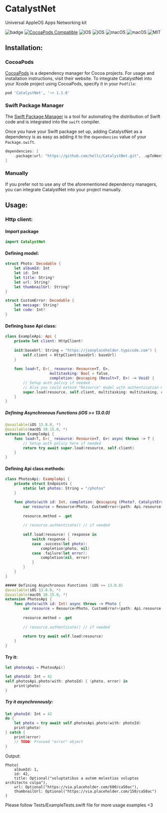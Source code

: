 # CatalystNet
Universal AppleOS Apps Networking kit

![badge](https://action-badges.now.sh/hellc/CatalystNet)
[![CocoaPods Compatible](https://img.shields.io/cocoapods/v/CatalystNet.svg)](https://img.shields.io/cocoapods/v/CatalystNet.svg)
![iOS](https://img.shields.io/badge/Swift-5.0-orange)
![iOS](https://img.shields.io/badge/iOS-11.0-green)
![macOS](https://img.shields.io/badge/macOS-10.15-green)
![macOS](https://img.shields.io/badge/watchOS-4.0-green)
![MIT](https://cocoapod-badges.herokuapp.com/l/NSStringMask/badge.png)

## Installation:

### CocoaPods

[CocoaPods](https://cocoapods.org) is a dependency manager for Cocoa projects. For usage and installation instructions, visit their website. To integrate CatalystNet into your Xcode project using CocoaPods, specify it in your `Podfile`:

```ruby
pod 'CatalystNet', '~> 1.1.0'
```

### Swift Package Manager

The [Swift Package Manager](https://swift.org/package-manager/) is a tool for automating the distribution of Swift code and is integrated into the `swift` compiler.

Once you have your Swift package set up, adding CatalystNet as a dependency is as easy as adding it to the `dependencies` value of your `Package.swift`.

```swift
dependencies: [
    .package(url: "https://github.com/hellc/CatalystNet.git", .upToNextMajor(from: "1.1.0"))
]
```

### Manually

If you prefer not to use any of the aforementioned dependency managers, you can integrate CatalystNet into your project manually.

## Usage:

### Http client:

#### Import package

```swift
import CatalystNet
```

#### Defining model:

```swift
struct Photo: Decodable {
    let albumId: Int
    let id: Int
    let title: String?
    let url: String?
    let thumbnailUrl: String?
}

struct CustomError: Decodable {
    let message: String?
    let code: Int?
}
```

#### Defining base Api class:

```swift
class ExampleApi: Api {
    private let client: HttpClient!
    
    init(baseUrl: String = "https://jsonplaceholder.typicode.com") {
        self.client = HttpClient(baseUrl: baseUrl)
    }
    
    func load<T, E>(_ resource: Resource<T, E>,
                    multitasking: Bool = false,
                    completion: @escaping (Result<T, E>) -> Void) {
        // Setup auth policy if needed
        // Also you could extend "Resource" model with authentication method for simply calling "resource.authenticate()" when needed
        super.load(resource, self.client, multitasking: multitasking, completion: completion)
    }
}
```

##### Defining Asynchronous Functions (iOS >= 13.0.0)
```swift
@available(iOS 13.0.0, *)
@available(macOS 10.15.0, *)
extension ExampleApi {
    func load<T, E>(_ resource: Resource<T, E>) async throws -> T {
        // Setup auth policy here if needed
        return try await super.load(resource, self.client)
    }
}

```

#### Defining Api class methods:
```swift
class PhotosApi: ExampleApi {
    private struct Endpoints {
        static let photos: String = "/photos"
    }

    func photo(with id: Int, completion: @escaping (Photo?, CatalystError<CustomError>?) -> Void) {
        var resource = Resource<Photo, CustomError>(path: Api.resource(Endpoints.photos, with: id))
        
        resource.method = .get
        
        // resource.authenticate() // if needed
        
        self.load(resource) { response in
            switch response {
            case .success(let photo):
                completion(photo, nil)
            case .failure(let error):
                completion(nil, error)
            }
        }
    }
}

##### Defining Asynchronous Functions (iOS >= 13.0.0)
@available(iOS 13.0.0, *)
@available(macOS 10.15.0, *)
extension PhotosApi {
    func photo(with id: Int) async throws -> Photo {
        var resource = Resource<Photo, CustomError>(path: Api.resource(Endpoints.photos, with: id))
        
        resource.method = .get
        
        // resource.authenticate() // if needed
        
        return try await self.load(resource)
    }
}
```

#### Try it:

```swift
let photosApi = PhotosApi()

let photoId: Int = 42
self.photosApi.photo(with: photoId) { (photo, error) in
    print(photo)
}
```
##### Try it asynchronously:

```swift
let photoId: Int = 42
do {
    let photo = try await self.photosApi.photo(with: photoId)
    print(photo)
} catch {
    print(error)
    // TODO: Proceed "error" object
}
```
Output:
```
Photo(
    albumId: 1,
    id: 42,
    title: Optional("voluptatibus a autem molestias voluptas architecto culpa"),
    url: Optional("https://via.placeholder.com/600/ca50ac"),
    thumbnailUrl: Optional("https://via.placeholder.com/150/ca50ac")
)
```

Please follow Tests/ExampleTests.swift file for more usage examples <3
